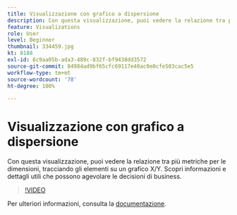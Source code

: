 ```yaml
---
title: Visualizzazione con grafico a dispersione
description: Con questa visualizzazione, puoi vedere la relazione tra più metriche per le dimensioni, tracciando gli elementi su un grafico X/Y. Scopri informazioni e dettagli utili che possono agevolare le decisioni di business.
feature: Visualizations
role: User
level: Beginner
thumbnail: 334459.jpg
kt: 8188
exl-id: 6c9aa05b-ada3-489c-832f-bf9438dd3572
source-git-commit: 84984ad9bf65cfc69117e40ac0e0cfe503cac5e5
workflow-type: tm+mt
source-wordcount: '78'
ht-degree: 100%

---
```


# Visualizzazione con grafico a dispersione

Con questa visualizzazione, puoi vedere la relazione tra più metriche per le dimensioni, tracciando gli elementi su un grafico X/Y. Scopri informazioni e dettagli utili che possono agevolare le decisioni di business.

>[!VIDEO](https://video.tv.adobe.com/v/3416861/?quality=12&learn=on&captions=ita)

Per ulteriori informazioni, consulta la [documentazione](https://experienceleague.adobe.com/docs/analytics/analyze/analysis-workspace/visualizations/scatterplot.html?lang=it).
